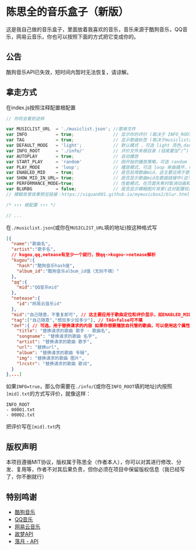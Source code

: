 # 陈思全的音乐盒子（新版）

这是我自己做的音乐盒子，里面放着我喜欢的音乐，音乐来源于酷狗音乐，QQ音乐，网易云音乐，你也可以按照下面的方式把它变成你的。

## 公告
酷狗音乐API已失效，短时间内暂时无法恢复，请谅解。

## 拿走方式

在index.js按照注释配置根配置

```javascript
// 你将会看到这样

var MUSICLIST_URL  = './musiclist.json'; //歌单文件
var INFO           = true;               // 显示你的评价 (取决于 INFO_ROOT/[mid].txt)
var TAG            = true;               // 显示歌曲标签 (取决于musiclist[i].tag)
var DEFAULT_MODE   = 'light';            // 默认模式 ，可选 light 亮色,dark 暗色
var INFO_ROOT      = './info/'           // 评价文件夹根目录 (结尾要加“/”)
var AUTOPLAY       = true;               // 自动播放
var START_PLAY     = 'random'            // 刚开始的播放策略，可选 random 随机播放，first 第一首播放
var PLAY_MODE      = 'loop';             // 播放模式，可选 loop 单曲循环，random 随机播放，order 顺序播放
var ENABLED_MID    = true;               // 是否启用歌曲mid，这主要应用于歌曲定位和评价显示
var SHOW_MID_IN_URL= true;               // 是否显示歌曲mid在歌曲链接中(这不会导致历史记录堆积)
var PERFORMANCE_MODE=true;               // 性能模式，在页面失焦时取消动画和歌词更新和时间更新(针对一些配置较差的电脑进行后台播放)
var BLURBG         = false;              // 是否显示模糊图片背景(这对配置较差的电脑是个挑战)
// 模糊背景效果预览链接：https://siquan001.github.io/mymusicbox2/blur.html

/* ↑↑↑ 根配置 ↑↑↑ */

// ...
```

在`./musiclist.json`(或你在`MUSICLIST_URL`填的地址)按这种格式写

```json
[{
  "name":"歌曲名",
  "artist":"歌手名",
  // kugou,qq,netease有至少一个就行，按qq->kugou->netease解析
  "kugou":{
    "hash":"酷狗音乐hash值",
    "album_id":"酷狗音乐album_id值（无则不填）"
  },
  "qq":{
    "mid":"QQ音乐mid"
  },
  "netease":{
    "id":"网易云音乐id"
  },
  "mid":"自己随意，不重复即可", // 这主要应用于歌曲定位和评价显示，如ENABLED_MID=false,可不填
  "tag":["自己随意","想加多少加多少"], // TAG=false可不填 
  "def":{ // 可选，用于替换请求的内容 如果你想要播放自托管的歌曲，可以使用这个属性，kugou,qq,netease不填
    "title": "替换请求的歌曲 歌手 - 歌曲名",
    "songname": "替换请求的歌曲 名字",
    "artist": "替换请求的歌曲 歌手",
    "url": "替换url",
    "album": "替换请求的歌曲 专辑",
    "img": "替换请求的歌曲 图片",
    "lrcstr": "替换请求的歌曲 歌词",
  }
},...]
```

如果`INFO=true`，那么你需要在`./info/`(或你在`INFO_ROOT`填的地址)内按照`[mid].txt`的方式写评价，就像这样：

```
INFO_ROOT
- 00001.txt 
- 00002.txt
```

把评价写在`[mid].txt`内

## 版权声明

本项目遵循MIT协议，版权属于陈思全（作者本人），你可以对其进行修改、分发、复用等，作者不对其后果负责，但你必须在项目中保留版权信息（我已经写了，你不删就行）

## 特别鸣谢

- [酷狗音乐](https://kugou.com/)
- [QQ音乐](https://y.qq.com/)
- [网易云音乐](https://music.163.com/)
- [故梦API](https://api.gumengya.com)
- [落月 - API](https://api.vkeys.cn/)


